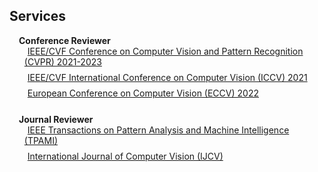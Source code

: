 ## Services

<div class="services-section">
  <h4 style="margin:0 10px 0; position: relative; display: inline-block;">
    <i class="fas fa-tasks" style="margin-right: 5px; color: #043361;"></i>Conference Reviewer
  </h4>

  <ul style="margin:0 0 15px; list-style-type: none;">
    <li>
      <i class="far fa-calendar-check" style="margin-right: 5px; color: #043361;"></i>
      <a href="http://cvpr2023.thecvf.com/"><autocolor>IEEE/CVF Conference on Computer Vision and Pattern Recognition (CVPR) 2021-2023</autocolor></a>
    </li>
    <li>
      <i class="far fa-calendar-check" style="margin-right: 5px; color: #043361;"></i>
      <a href="http://iccv2021.thecvf.com/"><autocolor>IEEE/CVF International Conference on Computer Vision (ICCV) 2021</autocolor></a>
    </li>
    <li>
      <i class="far fa-calendar-check" style="margin-right: 5px; color: #043361;"></i>
      <a href="https://eccv2022.ecva.net/"><autocolor>European Conference on Computer Vision (ECCV) 2022</autocolor></a>
    </li>
  </ul>

  <h4 style="margin:10px 10px 0; position: relative; display: inline-block;">
    <i class="fas fa-book" style="margin-right: 5px; color: #043361;"></i>Journal Reviewer
  </h4>

  <ul style="margin:0 0 20px; list-style-type: none;">
    <li>
      <i class="far fa-file-alt" style="margin-right: 5px; color: #043361;"></i>
      <a href="https://www.computer.org/csdl/journal/tp"><autocolor>IEEE Transactions on Pattern Analysis and Machine Intelligence (TPAMI)</autocolor></a>
    </li>
    <li>
      <i class="far fa-file-alt" style="margin-right: 5px; color: #043361;"></i>
      <a href="https://www.springer.com/journal/11263"><autocolor>International Journal of Computer Vision (IJCV)</autocolor></a>
    </li>
  </ul>
</div>

<style>
@media (prefers-color-scheme: dark) {
  .services-section i {
    color: rgb(62, 183, 240) !important;
  }
}

.services-section li {
  margin-bottom: 8px;
  transition: transform 0.2s ease;
}

.services-section li:hover {
  transform: translateX(3px);
}
</style>

